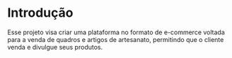 # Introdução

Esse projeto visa criar uma plataforma no formato de e-commerce voltada para a venda de quadros e artigos de artesanato, permitindo que o cliente venda e divulgue seus produtos.
